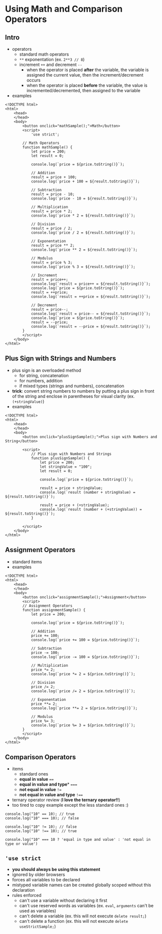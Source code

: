 # Using Math and Comparison Operators

## Intro
- operators
  - standard math operators
  - ```**``` exponentation (ex. ```2**3 // 8```)
  - increment ```++``` and decrement ```--```
    - when the operator is placed **after** the variable, the variable is assigned the current value, then the increment/decrement occurs
    - when the operator is placed **before** the variable, the value is incremented/decremented, then assigned to the variable
- examples
```
<!DOCTYPE html>
<html>
    <head>
    </head>
    <body>
        <button onclick="mathSample();">Math</button>
        <script>
            'use strict';
        
        // Math Operators
        function mathSample() {
            let price = 200;
            let result = 0;

            console.log(`price = ${price.toString()}`);

            // Addition
            result = price + 100;
            console.log(`price + 100 = ${result.toString()}`);

            // Subtraction
            result = price - 10;
            console.log(`price - 10 = ${result.toString()}`);

            // Multiplication
            result = price * 2;
            console.log(`price * 2 = ${result.toString()}`);

            // Division
            result = price / 2;
            console.log(`price / 2 = ${result.toString()}`);

            // Exponentation
            result = price ** 2;
            console.log(`price ** 2 = ${result.toString()}`);

            // Modulus
            result = price % 3;
            console.log(`price % 3 = ${result.toString()}`);

            // Increment
            result = price++;
            console.log(`result = price++ = ${result.toString()}`);
            console.log(`price = ${price.toString()}`);
            result = ++price;
            console.log(`result = ++price = ${result.toString()}`);

            // Decrement
            result = price--;
            console.log(`result = price-- = ${result.toString()}`);
            console.log(`price = ${price.toString()}`);
            result = --price;
            console.log(`result = --price = ${result.toString()}`);
        }
        </script>
    </body>
</html>
```

## Plus Sign with Strings and Numbers
- plus sign is an overloaded method
  - for string, concatenation
  - for numbers, addition
  - if mixed types (strings and numbers), concatenation
- **trick**: convert string numbers to numbers by putting a plus sign in front of the string and enclose in parentheses for visual clarity (ex. ```(+stringValue)```)
- examples
```
<!DOCTYPE html>
<html>
    <head>
    </head>
    <body>
        <button onclick="plusSignSample();">Plus sign with Numbers and String</button>

        <script>
            // Plus sign with Numbers and Strings
            function plusSignSample() {
                let price = 200;
                let stringValue = "100";
                let result = 0;

                console.log(`price = ${price.toString()}`);

                result = price + stringValue;
                console.log(`result (number + stringValue) = ${result.toString()}`);

                result = price + (+stringValue);
                console.log(`result (number + (+stringValue)) = ${result.toString()}`);
            }

        </script>
    </body>
</html>
```

## Assignment Operators
- standard items
- examples
```
<!DOCTYPE html>
<html>
    <head>
    </head>
    <body>
        <button onclick="assignmentSample();">Assignment</button>
        <script>       
        // Assignment Operators
        function assignmentSample() {
            let price = 200;

            console.log(`price = ${price.toString()}`);

            // Addition
            price += 100;
            console.log(`price += 100 = ${price.toString()}`);

            // Subtraction
            price -= 100;
            console.log(`price -= 100 = ${price.toString()}`);

            // Multiplication
            price *= 2;
            console.log(`price *= 2 = ${price.toString()}`);

            // Division
            price /= 2;
            console.log(`price /= 2 = ${price.toString()}`);

            // Exponentation
            price **= 2;
            console.log(`price **= 2 = ${price.toString()}`);

            // Modulus
            price %= 3;
            console.log(`price %= 3 = ${price.toString()}`);
        }
        </script>
    </body>
</html>
```

## Comparison Operators
- items
  - standard ones
  - **equal in value** ```==```
  - **equal in value and type*** ```===```
  - **not equal in value** ```!=```
  - **not equal in value and type** ```!==```
- ternary operator review (**I love the ternary operator!!**)
- too tired to copy example except the less standard ones :)
```
console.log("10" == 10); // true
console.log("10" === 10); // false

console.log("10" != 10); // false
console.log("10" !== 10); // true

console.log("10" === 10 ? 'equal in type and value' : 'not equal in type or value')
```

## ```'use strict```
- **you should always be using this statement**
- ignored by older browsers
- forces all variables to be declared
- mistyped variable names can be created globally scoped without this declaration
- rules enforced
  - can't use a variable without declaring it first
  - can't use reserved words as variables (ex. ```eval```, ```arguments``` can't be used as variables)
  - can't delete a variable (ex. this will not execute ```delete result;```)
  - can't delete a function (ex. this will not execute ```delete useStrictSample;```)